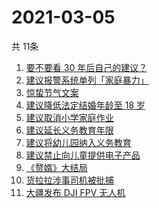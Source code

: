 # 2021-03-05
  共 11条

  <!-- BEGIN -->
  <!-- 最后更新时间:Fri Mar 05 2021 04:12:01 GMT+0000 (Coordinated Universal Time) -->
  1. [要不要看 30 年后自己的建议？](https://www.zhihu.com/search?q=奇葩说)
1. [建议报警系统单列「家庭暴力」](https://www.zhihu.com/search?q=家庭暴力)
1. [惊蛰节气文案](https://www.zhihu.com/search?q=惊蛰文案)
1. [建议降低法定结婚年龄至 18 岁](https://www.zhihu.com/search?q=法定结婚年龄)
1. [建议取消小学家庭作业](https://www.zhihu.com/search?q=小学家庭作业)
1. [建议延长义务教育年限](https://www.zhihu.com/search?q=延长义务教育)
1. [建议将幼儿园纳入义务教育](https://www.zhihu.com/search?q=幼儿园义务教育)
1. [建议禁止向儿童提供电子产品](https://www.zhihu.com/search?q=儿童电子产品)
1. [《赘婿》大结局](https://www.zhihu.com/search?q=赘婿)
1. [货拉拉涉事司机被批捕](https://www.zhihu.com/search?q=货拉拉司机被捕)
1. [大疆发布 DJI FPV 无人机](https://www.zhihu.com/search?q=fpv)
  <!-- END -->
  